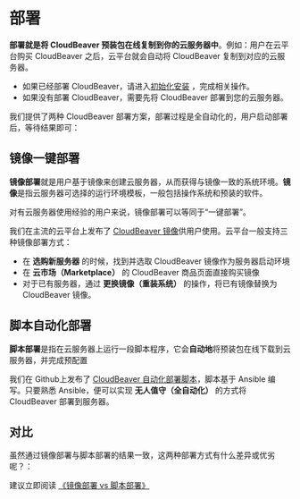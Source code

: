 # 部署

**部署就是将 CloudBeaver 预装包在线复制到你的云服务器中**。例如：用户在云平台购买 CloudBeaver 之后，云平台就会自动将 CloudBeaver 复制到对应的云服务器。

- 如果已经部署 CloudBeaver，请进入[初始化安装](/zh/stack-installation.md) ，完成相关操作。
- 如果没有部署 CloudBeaver，需要先将 CloudBeaver 部署到您的云服务器。

我们提供了两种 CloudBeaver 部署方案，部署过程是全自动化的，用户启动部署后，等待结果即可：

## 镜像一键部署

**镜像部署**就是用户基于镜像来创建云服务器，从而获得与镜像一致的系统环境。**镜像**是指云服务器可选择的运行环境模板，一般包括操作系统和预装的软件。

对有云服务器使用经验的用户来说，镜像部署可以等同于“一键部署”。

我们在主流的云平台上发布了 [CloudBeaver 镜像](https://apps.websoft9.com/cloudbeaver)供用户使用。云平台一般支持三种镜像部署方式：

* 在 **选购新服务器** 的时候，找到并选取 CloudBeaver 镜像作为服务器启动环境
* 在 **云市场（Marketplace）**  的 CloudBeaver 商品页面直接购买镜像
* 对于已有服务器，通过 **更换镜像（重装系统）** 的操作，将已有镜像替换为 CloudBeaver 镜像。

## 脚本自动化部署

**脚本部署**是指在云服务器上运行一段脚本程序，它会**自动地**将预装包在线下载到云服务器，并完成预配置

我们在 Github上发布了 [CloudBeaver 自动化部署脚本](https://github.com/Websoft9/ansible-cloudbeaver)，脚本基于 Ansible 编写。只要熟悉 Ansible，便可以实现 **无人值守（全自动化）** 的方式将 CloudBeaver 部署到服务器。

## 对比

虽然通过镜像部署与脚本部署的结果一致，这两种部署方式有什么差异或优劣呢？：

建议立即阅读 [《镜像部署 vs 脚本部署》](https://support.websoft9.com/docs/faq/zh/bz-product.html#镜像部署-vs-脚本部署)